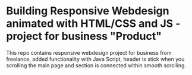 # Building Responsive Webdesign animated with HTML/CSS and JS - project for business "Product"

This repo contains responsive webdesign project for business from freelance, added functionality with Java Script, header is stick when you scrolling the main page and section is connected within smooth scrolling.
